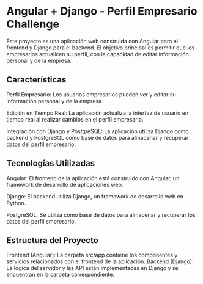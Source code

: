 # Angular + Django - Perfil Empresario Challenge

Este proyecto es una aplicación web construida con Angular para el frontend y Django para el backend. El objetivo principal es permitir que los empresarios actualicen su perfil, con la capacidad de editar información personal y de la empresa.

## Características
Perfil Empresario: Los usuarios empresarios pueden ver y editar su información personal y de la empresa.

Edición en Tiempo Real: La aplicación actualiza la interfaz de usuario en tiempo real al realizar cambios en el perfil empresario.

Integración con Django y PostgreSQL: La aplicación utiliza Django como backend y PostgreSQL como base de datos para almacenar y recuperar datos del perfil empresario.

## Tecnologías Utilizadas
Angular: El frontend de la aplicación está construido con Angular, un framework de desarrollo de aplicaciones web.

Django: El backend utiliza Django, un framework de desarrollo web en Python.

PostgreSQL: Se utiliza como base de datos para almacenar y recuperar los datos del perfil empresario.

## Estructura del Proyecto
Frontend (Angular): La carpeta src/app contiene los componentes y servicios relacionados con el frontend de la aplicación.
Backend (Django): La lógica del servidor y las API están implementadas en Django y se encuentran en la carpeta correspondiente.


